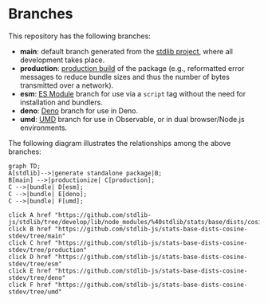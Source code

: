 <!--

@license Apache-2.0

Copyright (c) 2022 The Stdlib Authors.

Licensed under the Apache License, Version 2.0 (the "License");
you may not use this file except in compliance with the License.
You may obtain a copy of the License at

    http://www.apache.org/licenses/LICENSE-2.0

Unless required by applicable law or agreed to in writing, software
distributed under the License is distributed on an "AS IS" BASIS,
WITHOUT WARRANTIES OR CONDITIONS OF ANY KIND, either express or implied.
See the License for the specific language governing permissions and
limitations under the License.

-->

# Branches

This repository has the following branches:

-   **main**: default branch generated from the [stdlib project][stdlib-url], where all development takes place.
-   **production**: [production build][production-url] of the package (e.g., reformatted error messages to reduce bundle sizes and thus the number of bytes transmitted over a network).
-   **esm**: [ES Module][esm-url] branch for use via a `script` tag without the need for installation and bundlers.
-   **deno**: [Deno][deno-url] branch for use in Deno.
-   **umd**: [UMD][umd-url] branch for use in Observable, or in dual browser/Node.js environments.

The following diagram illustrates the relationships among the above branches:

```mermaid
graph TD;
A[stdlib]-->|generate standalone package|B;
B[main] -->|productionize| C[production];
C -->|bundle| D[esm];
C -->|bundle| E[deno];
C -->|bundle| F[umd];

click A href "https://github.com/stdlib-js/stdlib/tree/develop/lib/node_modules/%40stdlib/stats/base/dists/cosine/stdev"
click B href "https://github.com/stdlib-js/stats-base-dists-cosine-stdev/tree/main"
click C href "https://github.com/stdlib-js/stats-base-dists-cosine-stdev/tree/production"
click D href "https://github.com/stdlib-js/stats-base-dists-cosine-stdev/tree/esm"
click E href "https://github.com/stdlib-js/stats-base-dists-cosine-stdev/tree/deno"
click F href "https://github.com/stdlib-js/stats-base-dists-cosine-stdev/tree/umd"
```

[stdlib-url]: https://github.com/stdlib-js/stdlib/tree/develop/lib/node_modules/%40stdlib/stats/base/dists/cosine/stdev
[production-url]: https://github.com/stdlib-js/stats-base-dists-cosine-stdev/tree/production
[deno-url]: https://github.com/stdlib-js/stats-base-dists-cosine-stdev/tree/deno
[umd-url]: https://github.com/stdlib-js/stats-base-dists-cosine-stdev/tree/umd
[esm-url]: https://github.com/stdlib-js/stats-base-dists-cosine-stdev/tree/esm